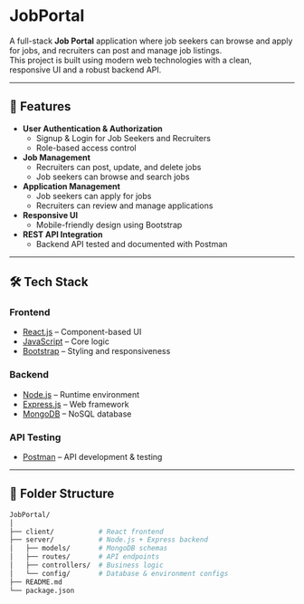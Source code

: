 # JobPortal

A full-stack **Job Portal** application where job seekers can browse and apply for jobs, and recruiters can post and manage job listings.  
This project is built using modern web technologies with a clean, responsive UI and a robust backend API.

---

## 🚀 Features

- **User Authentication & Authorization**
  - Signup & Login for Job Seekers and Recruiters
  - Role-based access control
- **Job Management**
  - Recruiters can post, update, and delete jobs
  - Job seekers can browse and search jobs
- **Application Management**
  - Job seekers can apply for jobs
  - Recruiters can review and manage applications
- **Responsive UI**
  - Mobile-friendly design using Bootstrap
- **REST API Integration**
  - Backend API tested and documented with Postman

---

## 🛠 Tech Stack

### **Frontend**
- [React.js](https://reactjs.org/) – Component-based UI
- [JavaScript](https://developer.mozilla.org/en-US/docs/Web/JavaScript) – Core logic
- [Bootstrap](https://getbootstrap.com/) – Styling and responsiveness

### **Backend**
- [Node.js](https://nodejs.org/) – Runtime environment
- [Express.js](https://expressjs.com/) – Web framework
- [MongoDB](https://www.mongodb.com/) – NoSQL database

### **API Testing**
- [Postman](https://www.postman.com/) – API development & testing

---

## 📂 Folder Structure

```bash
JobPortal/
│
├── client/           # React frontend
├── server/           # Node.js + Express backend
│   ├── models/       # MongoDB schemas
│   ├── routes/       # API endpoints
│   ├── controllers/  # Business logic
│   └── config/       # Database & environment configs
├── README.md
└── package.json
